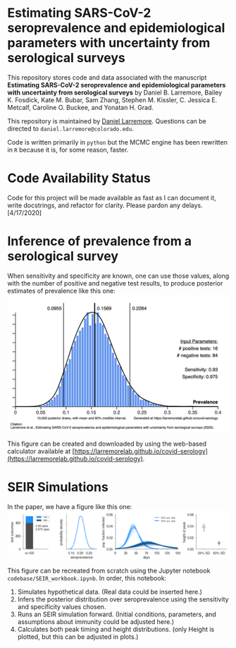 # Estimating SARS-CoV-2 seroprevalence and epidemiological parameters with uncertainty from serological surveys

This repository stores code and data associated with the manuscript **Estimating SARS-CoV-2 seroprevalence and epidemiological parameters with uncertainty from serological surveys** by Daniel B. Larremore, Bailey K. Fosdick, Kate M. Bubar, Sam Zhang, Stephen M. Kissler, C. Jessica E. Metcalf, Caroline O. Buckee, and Yonatan H. Grad. 

This repository is maintained by [Daniel Larremore](https://larremorelab.github.io/). Questions can be directed to `daniel.larremore@colorado.edu`.

Code is written primarily in `python` but the MCMC engine has been rewritten in `R` because it is, for some reason, faster. 

# Code Availability Status

Code for this project will be made available as fast as I can document it, write docstrings, and refactor for clarity. Please pardon any delays. [4/17/2020]

# Inference of prevalence from a serological survey

When sensitivity and specificity are known, one can use those values, along with the number of positive and negative test results, to produce posterior estimates of prevalence like this one:
[![Image of Seroprevalence Posterior](https://github.com/LarremoreLab/covid_serological_sampling/blob/master/images/calculator.png)](https://larremorelab.github.io/covid-serology)

This figure can be created and downloaded by using the web-based calculator available at [https://larremorelab.github.io/covid-serology](https://larremorelab.github.io/covid-serology). 

# SEIR Simulations

In the paper, we have a figure like this one:
![Image of SEIR Simulation](https://github.com/LarremoreLab/covid_serological_sampling/blob/master/images/SEIR_workbook.png)

This figure can be recreated from scratch using the Jupyter notebook `codebase/SEIR_workbook.ipynb`. In order, this notebook:
1. Simulates hypothetical data. (Real data could be inserted here.)
2. Infers the posterior distribution over seroprevalence using the sensitivity and specificity values chosen.
3. Runs an SEIR simulation forward. (Initial conditions, parameters, and assumptions about immunity could be adjusted here.)
4. Calculates both peak timing and height distributions. (only Height is plotted, but this can be adjusted in plots.)